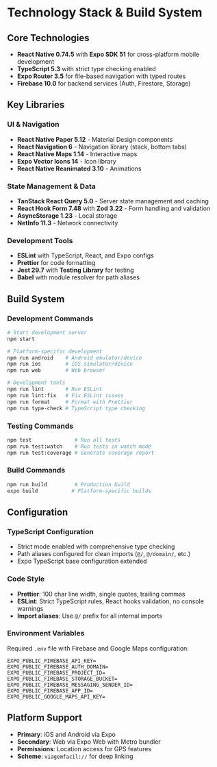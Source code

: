 # Technology Stack & Build System

## Core Technologies

- **React Native 0.74.5** with **Expo SDK 51** for cross-platform mobile development
- **TypeScript 5.3** with strict type checking enabled
- **Expo Router 3.5** for file-based navigation with typed routes
- **Firebase 10.0** for backend services (Auth, Firestore, Storage)

## Key Libraries

### UI & Navigation
- **React Native Paper 5.12** - Material Design components
- **React Navigation 6** - Navigation library (stack, bottom tabs)
- **React Native Maps 1.14** - Interactive maps
- **Expo Vector Icons 14** - Icon library
- **React Native Reanimated 3.10** - Animations

### State Management & Data
- **TanStack React Query 5.0** - Server state management and caching
- **React Hook Form 7.48** with **Zod 3.22** - Form handling and validation
- **AsyncStorage 1.23** - Local storage
- **NetInfo 11.3** - Network connectivity

### Development Tools
- **ESLint** with TypeScript, React, and Expo configs
- **Prettier** for code formatting
- **Jest 29.7** with **Testing Library** for testing
- **Babel** with module resolver for path aliases

## Build System

### Development Commands
```bash
# Start development server
npm start

# Platform-specific development
npm run android    # Android emulator/device
npm run ios        # iOS simulator/device  
npm run web        # Web browser

# Development tools
npm run lint       # Run ESLint
npm run lint:fix   # Fix ESLint issues
npm run format     # Format with Prettier
npm run type-check # TypeScript type checking
```

### Testing Commands
```bash
npm test              # Run all tests
npm run test:watch    # Run tests in watch mode
npm run test:coverage # Generate coverage report
```

### Build Commands
```bash
npm run build         # Production build
expo build           # Platform-specific builds
```

## Configuration

### TypeScript Configuration
- Strict mode enabled with comprehensive type checking
- Path aliases configured for clean imports (`@/`, `@/domain/`, etc.)
- Expo TypeScript base configuration extended

### Code Style
- **Prettier**: 100 char line width, single quotes, trailing commas
- **ESLint**: Strict TypeScript rules, React hooks validation, no console warnings
- **Import aliases**: Use `@/` prefix for all internal imports

### Environment Variables
Required `.env` file with Firebase and Google Maps configuration:
```env
EXPO_PUBLIC_FIREBASE_API_KEY=
EXPO_PUBLIC_FIREBASE_AUTH_DOMAIN=
EXPO_PUBLIC_FIREBASE_PROJECT_ID=
EXPO_PUBLIC_FIREBASE_STORAGE_BUCKET=
EXPO_PUBLIC_FIREBASE_MESSAGING_SENDER_ID=
EXPO_PUBLIC_FIREBASE_APP_ID=
EXPO_PUBLIC_GOOGLE_MAPS_API_KEY=
```

## Platform Support

- **Primary**: iOS and Android via Expo
- **Secondary**: Web via Expo Web with Metro bundler
- **Permissions**: Location access for GPS features
- **Scheme**: `viagemfacil://` for deep linking